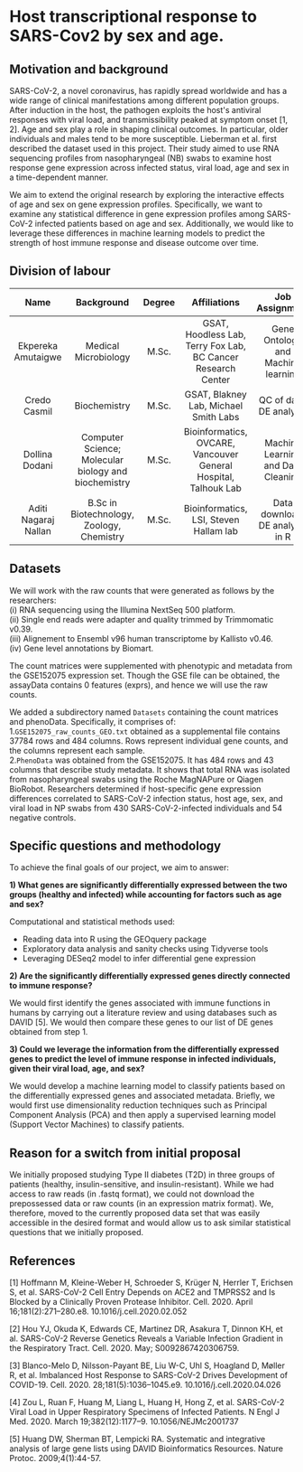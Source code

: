 # Host transcriptional response to SARS-Cov2 by sex and age.

## Motivation and background

SARS-CoV-2, a novel coronavirus, has rapidly spread worldwide and has a wide range of clinical manifestations among different population groups. After induction in the host, the pathogen exploits the host's antiviral responses with viral load, and transmissibility peaked at symptom onset [1, 2]. Age and sex play a role in shaping clinical outcomes. In particular, older individuals and males tend to be more susceptible. Lieberman et al. first described the dataset used in this project. Their study aimed to use RNA sequencing profiles from nasopharyngeal (NB) swabs to examine host response gene expression across infected status, viral load, age and sex in a time-dependent manner.  

We aim to extend the original research by exploring the interactive effects of age and sex on gene expression profiles. Specifically, we want to examine any statistical difference in gene expression profiles among SARS-CoV-2 infected patients based on age and sex. Additionally, we would like to leverage these differences in machine learning models to predict the strength of host immune response and disease outcome over time.

## Division of labour 

| Name | Background | Degree | Affiliations | Job Assignment | Projected Contributions |
| :-------------: | :-------------: | :-------------: | :-------------: | :-------------: | :-------------: |
| Ekpereka Amutaigwe | Medical Microbiology | M.Sc. | GSAT, Hoodless Lab, Terry Fox Lab, BC Cancer Research Center | Gene Ontology and Machine learning | 25%  |
| Credo Casmil | Biochemistry | M.Sc. | GSAT, Blakney Lab, Michael Smith Labs | QC of data, DE analysis | 25% |
| Dollina Dodani | Computer Science; Molecular biology and biochemistry | M.Sc. | Bioinformatics,  OVCARE, Vancouver General Hospital, Talhouk Lab | Machine Learning and Data Cleaning | 25% |
| Aditi Nagaraj Nallan | B.Sc in Biotechnology, Zoology, Chemistry  |  M.Sc.  | Bioinformatics, LSI, Steven Hallam lab | Data download, DE analysis in R |  25% |

## Datasets
We will work with the raw counts that were generated as follows by the researchers:<br/>
(i) RNA sequencing using the Illumina NextSeq 500 platform.<br/>
(ii) Single end reads were adapter and quality trimmed by Trimmomatic v0.39. <br/>
(iii) Alignement to Ensembl v96 human transcriptome by Kallisto v0.46. <br/>
(iv) Gene level annotations by Biomart.<br/>

The count matrices were supplemented with phenotypic and metadata from the GSE152075 expression set. Though the GSE file can be obtained, the assayData contains 0 features (exprs), and hence we will use the raw counts.

We added a subdirectory named `Datasets` containing the count matrices and phenoData. Specifically, it comprises of:<br/>
1.`GSE152075_raw_counts_GEO.txt` obtained as a supplemental file contains 37784 rows and 484 columns. Rows represent individual gene counts, and the columns represent each sample.<br/>
2.`PhenoData` was obtained from the GSE152075. It has 484 rows and 43 columns that describe study metadata. It shows that total RNA was isolated from nasopharyngeal swabs using the Roche MagNAPure or Qiagen BioRobot. Researchers determined if host-specific gene expression differences correlated to SARS-CoV-2 infection status, host age, sex, and viral load in NP swabs from 430 SARS-CoV-2-infected individuals and 54 negative controls.<br/>

## Specific questions and methodology
To achieve the final goals of our project, we aim to answer:

**1) What genes are significantly differentially expressed between the two groups (healthy and infected) while accounting for factors such as age and sex?**

  Computational and statistical methods used:
  
  * Reading data into R using the GEOquery package
  * Exploratory data analysis and sanity checks using Tidyverse tools
  * Leveraging DESeq2 model to infer differential gene expression
 
**2) Are the significantly differentially expressed genes directly connected to immune response?**

We would first identify the genes associated with immune functions in humans by carrying out a literature review and using databases such as DAVID [5]. We would then compare these genes to our list of DE genes obtained from step 1.

**3) Could we leverage the information from the differentially expressed genes to predict the level of immune response in infected individuals, given their viral load, age, and sex?**

We would develop a machine learning model to classify patients based on the differentially expressed genes and associated metadata. Briefly, we would first use dimensionality reduction techniques such as Principal Component Analysis (PCA) and then apply a supervised learning model (Support Vector Machines) to classify patients. 

## Reason for a switch from initial proposal

We initially proposed studying Type II diabetes (T2D) in three groups of patients (healthy, insulin-sensitive, and insulin-resistant). While we had access to raw reads (in .fastq format), we could not download the prepossessed data or raw counts (in an expression matrix format). We, therefore, moved to the currently proposed data set that was easily accessible in the desired format and would allow us to ask similar statistical questions that we initially proposed. 

## References

[1] Hoffmann M, Kleine-Weber H, Schroeder S, Krüger N, Herrler T, Erichsen S, et al. SARS-CoV-2 Cell Entry Depends on ACE2 and TMPRSS2 and Is Blocked by a Clinically Proven Protease Inhibitor. Cell. 2020. April 16;181(2):271–280.e8. 10.1016/j.cell.2020.02.052

[2] Hou YJ, Okuda K, Edwards CE, Martinez DR, Asakura T, Dinnon KH, et al. SARS-CoV-2 Reverse Genetics Reveals a Variable Infection Gradient in the Respiratory Tract. Cell. 2020. May; S0092867420306759.

[3] Blanco-Melo D, Nilsson-Payant BE, Liu W-C, Uhl S, Hoagland D, Møller R, et al. Imbalanced Host Response to SARS-CoV-2 Drives Development of COVID-19. Cell. 2020. 28;181(5):1036–1045.e9. 10.1016/j.cell.2020.04.026

[4] Zou L, Ruan F, Huang M, Liang L, Huang H, Hong Z, et al. SARS-CoV-2 Viral Load in Upper Respiratory Specimens of Infected Patients. N Engl J Med. 2020. March 19;382(12):1177–9. 10.1056/NEJMc2001737 

[5] Huang DW, Sherman BT, Lempicki RA. Systematic and integrative analysis of large gene lists using DAVID Bioinformatics Resources. Nature Protoc. 2009;4(1):44-57.

